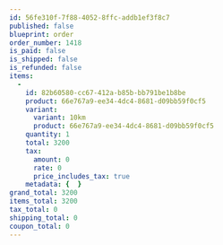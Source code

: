 ```yaml
---
id: 56fe310f-7f88-4052-8ffc-addb1ef3f8c7
published: false
blueprint: order
order_number: 1418
is_paid: false
is_shipped: false
is_refunded: false
items:
  -
    id: 82b60580-cc67-412a-b85b-bb791be1b8be
    product: 66e767a9-ee34-4dc4-8681-d09bb59f0cf5
    variant:
      variant: 10km
      product: 66e767a9-ee34-4dc4-8681-d09bb59f0cf5
    quantity: 1
    total: 3200
    tax:
      amount: 0
      rate: 0
      price_includes_tax: true
    metadata: {  }
grand_total: 3200
items_total: 3200
tax_total: 0
shipping_total: 0
coupon_total: 0
---
```

